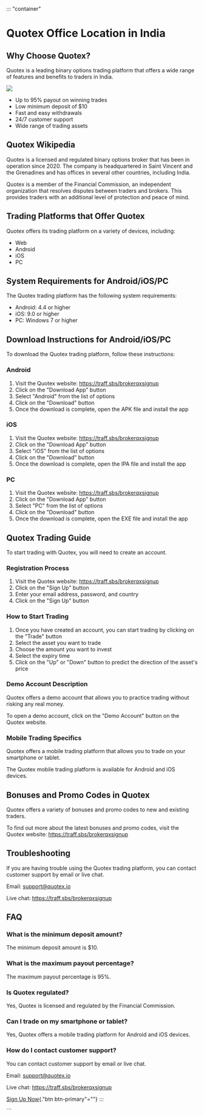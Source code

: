 ::: \"container\"
# Quotex Office Location in India

## Why Choose Quotex?

Quotex is a leading binary options trading platform that offers a wide
range of features and benefits to traders in India.

[![](https://static.quotex.io/files/4_en/300_250.jpg)](https://traff.sbs/brokerqxlid)

-   Up to 95% payout on winning trades
-   Low minimum deposit of \$10
-   Fast and easy withdrawals
-   24/7 customer support
-   Wide range of trading assets

## Quotex Wikipedia

Quotex is a licensed and regulated binary options broker that has been
in operation since 2020. The company is headquartered in Saint Vincent
and the Grenadines and has offices in several other countries, including
India.

Quotex is a member of the Financial Commission, an independent
organization that resolves disputes between traders and brokers. This
provides traders with an additional level of protection and peace of
mind.

## Trading Platforms that Offer Quotex

Quotex offers its trading platform on a variety of devices, including:

-   Web
-   Android
-   iOS
-   PC

## System Requirements for Android/iOS/PC

The Quotex trading platform has the following system requirements:

-   Android: 4.4 or higher
-   iOS: 9.0 or higher
-   PC: Windows 7 or higher

## Download Instructions for Android/iOS/PC

To download the Quotex trading platform, follow these instructions:

### Android

1.  Visit the Quotex website: https://traff.sbs/brokerqxsignup
2.  Click on the "Download App" button
3.  Select "Android" from the list of options
4.  Click on the "Download" button
5.  Once the download is complete, open the APK file and install the app

### iOS

1.  Visit the Quotex website: https://traff.sbs/brokerqxsignup
2.  Click on the "Download App" button
3.  Select "iOS" from the list of options
4.  Click on the "Download" button
5.  Once the download is complete, open the IPA file and install the app

### PC

1.  Visit the Quotex website: https://traff.sbs/brokerqxsignup
2.  Click on the "Download App" button
3.  Select "PC" from the list of options
4.  Click on the "Download" button
5.  Once the download is complete, open the EXE file and install the app

## Quotex Trading Guide

To start trading with Quotex, you will need to create an account.

### Registration Process

1.  Visit the Quotex website: https://traff.sbs/brokerqxsignup
2.  Click on the "Sign Up" button
3.  Enter your email address, password, and country
4.  Click on the "Sign Up" button

### How to Start Trading

1.  Once you have created an account, you can start trading by clicking
    on the "Trade" button
2.  Select the asset you want to trade
3.  Choose the amount you want to invest
4.  Select the expiry time
5.  Click on the "Up" or "Down" button to predict the
    direction of the asset\'s price

### Demo Account Description

Quotex offers a demo account that allows you to practice trading without
risking any real money.

To open a demo account, click on the "Demo Account" button on the
Quotex website.

### Mobile Trading Specifics

Quotex offers a mobile trading platform that allows you to trade on your
smartphone or tablet.

The Quotex mobile trading platform is available for Android and iOS
devices.

## Bonuses and Promo Codes in Quotex

Quotex offers a variety of bonuses and promo codes to new and existing
traders.

To find out more about the latest bonuses and promo codes, visit the
Quotex website: https://traff.sbs/brokerqxsignup

## Troubleshooting

If you are having trouble using the Quotex trading platform, you can
contact customer support by email or live chat.

Email: support@quotex.io

Live chat: https://traff.sbs/brokerqxsignup

## FAQ

### What is the minimum deposit amount?

The minimum deposit amount is \$10.

### What is the maximum payout percentage?

The maximum payout percentage is 95%.

### Is Quotex regulated?

Yes, Quotex is licensed and regulated by the Financial Commission.

### Can I trade on my smartphone or tablet?

Yes, Quotex offers a mobile trading platform for Android and iOS
devices.

### How do I contact customer support?

You can contact customer support by email or live chat.

Email: support@quotex.io

Live chat: https://traff.sbs/brokerqxsignup

[Sign Up Now](\%22https://traff.sbs/brokerqxsignup\%22){."btn
btn-primary"=""}
:::

\`\`\`


